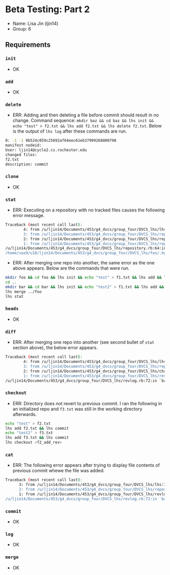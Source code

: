 # Beta Testing: Part 2

* Name: Lisa Jin (ljin14)
* Group: 6

## Requirements
### `init`
  * OK

### `add`
  * OK
  
### `delete`
  * ERR: Adding and then deleting a file before commit should result in no change. Command sequence: `mkdir baz && cd baz && lhs init && echo "test" > f2.txt && lhs add f2.txt && lhs delete f2.txt`. Below is the output of `lhs log` after these commands are run.
  ```bash
  0: -1 -1 0b524c059c25692af64eec61eb37999268800798
  manifest nodeid: 
  User: ljin14@cycle2.cs.rochester.edu
  changed files: 
  f2.txt
  description: commit
  ```
### `clone`
  * OK

### `stat`
  * ERR: Executing on a repository with no tracked files causes the following error message.
  ```bash
  Traceback (most recent call last):
          4: from /u/ljin14/Documents/453/g4_dvcs/group_four/DVCS_lhs/lhs:71:in `<main>'
          3: from /u/ljin14/Documents/453/g4_dvcs/group_four/DVCS_lhs/repository.rb:173:in `diffdir'
          2: from /u/ljin14/Documents/453/g4_dvcs/group_four/DVCS_lhs/repository.rb:64:in `open'
          1: from /u/ljin14/Documents/453/g4_dvcs/group_four/DVCS_lhs/repository.rb:64:in `open'
  /u/ljin14/Documents/453/g4_dvcs/group_four/DVCS_lhs/repository.rb:64:in `initialize': No such file or directory @ rb_sysopen -
  /home/vax9/u18/ljin14/Documents/453/g4_dvcs/group_four/DVCS_lhs/foo/.hg/dircache (Errno::ENOENT)
  ```
  * ERR: After merging one repo into another, the same error as the one above appears. Below are the commands that were run.
  ```bash
  mkdir foo && cd foo && lhs init && echo "test" > f1.txt && lhs add && lhs commit
  cd ..
  mkdir bar && cd bar && lhs init && echo "test2" > f1.txt && lhs add && lhs commit
  lhs merge ../foo
  lhs stat
  ```

### `heads`
  * OK

### `diff`
  * ERR: After merging one repo into another (see second bullet of `stat` section above), the below error appears.
  ```bash
  Traceback (most recent call last):
          4: from /u/ljin14/Documents/453/g4_dvcs/group_four/DVCS_lhs/lhs:78:in `<main>'
          3: from /u/ljin14/Documents/453/g4_dvcs/group_four/DVCS_lhs/repository.rb:266:in `diff'
          2: from /u/ljin14/Documents/453/g4_dvcs/group_four/DVCS_lhs/changelog.rb:42:in `changeset'
          1: from /u/ljin14/Documents/453/g4_dvcs/group_four/DVCS_lhs/revlog.rb:170:in `revision'
  /u/ljin14/Documents/453/g4_dvcs/group_four/DVCS_lhs/revlog.rb:72:in `base': undefined method `[]' for nil:NilClass (NoMethodError)
  ```

### `checkout`
  * ERR: Directory does not revert to previous commit. I ran the following in an initialized repo and `f3.txt` was still in the working directory afterwards.
  ```bash
  echo "test" > f2.txt
  lhs add f2.txt && lhs commit
  echo "test2" > f3.txt
  lhs add f3.txt && lhs commit
  lhs checkout <f2_add_rev>
  ```

### `cat`
  * ERR: The following error appears after trying to display file contents of previous commit whewe the file was added.
  ```bash
  Traceback (most recent call last):
        3: from /u/ljin14/Documents/453/g4_dvcs/group_four/DVCS_lhs/lhs:74:in `<main>'
        2: from /u/ljin14/Documents/453/g4_dvcs/group_four/DVCS_lhs/repository.rb:288:in `cat'
        1: from /u/ljin14/Documents/453/g4_dvcs/group_four/DVCS_lhs/revlog.rb:170:in `revision'
  /u/ljin14/Documents/453/g4_dvcs/group_four/DVCS_lhs/revlog.rb:72:in `base': no implicit conversion from nil to integer (TypeError)
  ```

### `commit`
  * OK

### `log`
  * OK

### `merge`
  * OK
